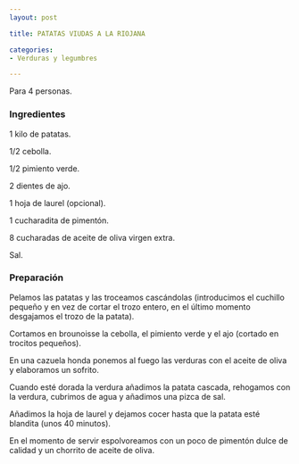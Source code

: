 ```yaml
---
layout: post

title: PATATAS VIUDAS A LA RIOJANA

categories:
- Verduras y legumbres

---
```

Para 4 personas.

<h3>Ingredientes</h3>1 kilo de patatas.

1/2 cebolla.

1/2 pimiento verde.

2 dientes de ajo.

1 hoja de laurel (opcional).

1 cucharadita de pimentón.

8 cucharadas de aceite de oliva virgen extra.

Sal.

<h3>Preparación</h3>Pelamos las patatas y las troceamos cascándolas (introducimos el cuchillo pequeño y en vez de cortar el trozo entero, en el último momento desgajamos el trozo de la patata).

Cortamos en brounoisse la cebolla, el pimiento verde y el ajo (cortado en trocitos pequeños).

En una cazuela honda ponemos al fuego las verduras con el aceite de oliva y elaboramos un sofrito.

Cuando esté dorada la verdura añadimos la patata cascada, rehogamos con la verdura, cubrimos de agua y añadimos una pizca de sal.

Añadimos la hoja de laurel y dejamos cocer hasta que la patata esté blandita (unos 40 minutos).

En el momento de servir espolvoreamos con un poco de pimentón dulce de calidad y un chorrito de aceite de oliva.